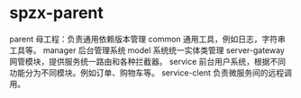 # spzx-parent
parent 母工程：负责通用依赖版本管理
common 通用工具，例如日志，字符串工具等。
manager 后台管理系统
model 系统统一实体类管理
server-gateway 网管模块，提供服务统一路由和各种拦截器。
service 前台用户系统，根据不同功能分为不同模块。例如订单、购物车等。
service-clent 负责微服务间的远程调用。
